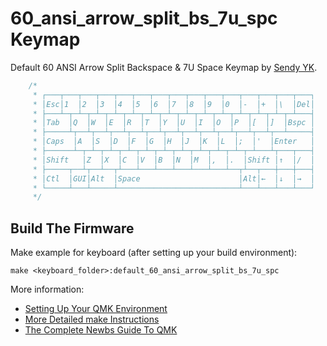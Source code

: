# 60_ansi_arrow_split_bs_7u_spc Keymap

Default 60 ANSI Arrow Split Backspace & 7U Space Keymap by [Sendy YK](https://mr.sendyyk.com).

```c
    /*
     * ┌───┬───┬───┬───┬───┬───┬───┬───┬───┬───┬───┬───┬───┬───┬───┐
     * │Esc│1  │2  │3  │4  │5  │6  │7  │8  │9  │0  │-  │+  │\  │Del│
     * ├───┴─┬─┴─┬─┴─┬─┴─┬─┴─┬─┴─┬─┴─┬─┴─┬─┴─┬─┴─┬─┴─┬─┴─┬─┴─┬─┴───┤
     * │Tab  │Q  │W  │E  │R  │T  │Y  │U  │I  │O  │P  │[  │]  │Bspc │
     * ├─────┴┬──┴┬──┴┬──┴┬──┴┬──┴┬──┴┬──┴┬──┴┬──┴┬──┴┬──┴┬──┴─────┤
     * │Caps  │A  │S  │D  │F  │G  │H  │J  │K  │L  │;  │'  │Enter   │
     * ├──────┴─┬─┴─┬─┴─┬─┴─┬─┴─┬─┴─┬─┴─┬─┴─┬─┴─┬─┴─┬─┴───┴┬───┬───┤
     * │Shift   │Z  │X  │C  │V  │B  │N  │M  │,  │.  │Shift │↑  │/  │
     * ├─────┬──┴┬──┴──┬┴───┴───┴───┴───┴───┴───┴──┬┴──┬───┼───┼───┤
     * │Ctl  │GUI│Alt  │Space                      │Alt│←  │↓  │→  │
     * └─────┴───┴─────┴───────────────────────────┴───┴───┴───┴───┘
     */
```

## Build The Firmware

Make example for keyboard (after setting up your build environment):

    make <keyboard_folder>:default_60_ansi_arrow_split_bs_7u_spc

More information:
* [Setting Up Your QMK Environment](https://docs.qmk.fm/#/getting_started_build_tools)
* [More Detailed make Instructions](https://docs.qmk.fm/#/getting_started_make_guide)
* [The Complete Newbs Guide To QMK](https://docs.qmk.fm/#/newbs)
